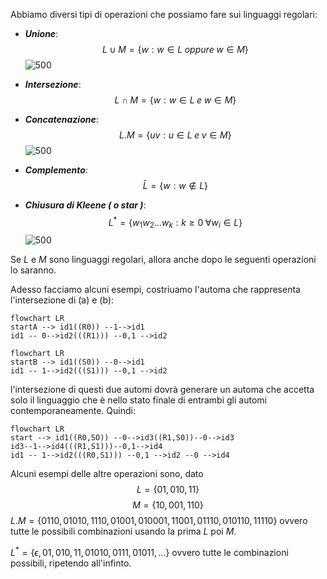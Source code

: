 Abbiamo diversi tipi di operazioni che possiamo fare sui linguaggi regolari:

- ***Unione***: $$L\cup M=\{w:w\in L\;oppure \;w \in M\}$$
![500](http://www2.lawrence.edu/fast/GREGGJ/CMSC515/chapt01/Regular2.png)

- ***Intersezione***: $$L\cap M=\{w:w\in L\;e \;w \in M\}$$

- ***Concatenazione***: $$L.M=\{uv: u\in L\;e \;v \in M\}$$
![500](http://www2.lawrence.edu/fast/GREGGJ/CMSC515/chapt01/Regular3.png)

- ***Complemento***: $$\bar L=\{w:w\notin L\}$$
- ***Chiusura di Kleene ( o star )***:  $$L^*=\{w_1w_2...w_k:k\geq0\;\forall w_i \in L\}$$
![500](http://www2.lawrence.edu/fast/GREGGJ/CMSC515/chapt01/Regular4.png)


Se $L$ e $M$ sono linguaggi regolari, allora anche dopo le seguenti operazioni lo saranno.

Adesso facciamo alcuni esempi, costriuamo l'automa che rappresenta l'intersezione di (a) e (b):

```mermaid
flowchart LR
startA --> id1((R0)) --1-->id1
id1 -- 0-->id2(((R1))) --0,1 -->id2

```

```mermaid
flowchart LR
startB --> id1((S0)) --0-->id1
id1 -- 1-->id2(((S1))) --0,1 -->id2

```
l'intersezione di questi due automi dovrà generare un automa che accetta solo il linguaggio che è nello stato finale di entrambi gli automi contemporaneamente. Quindi:

```mermaid
flowchart LR
start --> id1((R0,SO)) --0-->id3((R1,S0))--0-->id3
id3--1-->id4(((R1,S1)))--0,1-->id4
id1 -- 1-->id2(((R0,S1))) --0,1 -->id2 --0 -->id4

```


Alcuni esempi delle altre operazioni sono, dato $$L=\{01,010,11\}$$ $$M=\{10,001,110\}$$
$L.M=\{0110,01010,1110,01001,010001,11001,01110,010110,11110\}$ ovvero tutte le possibili combinazioni usando la prima $L$ poi $M$.

$L^*=\{\epsilon, 01,010,11,01010,0111,01011,...\}$ ovvero tutte le combinazioni possibili, ripetendo all'infinto.

